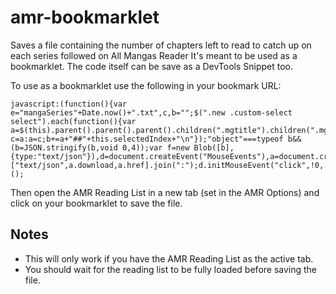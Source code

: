 amr-bookmarklet
======

Saves a file containing the number of chapters left to read to catch up on each series followed on All Mangas Reader It's meant to be used as a bookmarklet. The code itself can be save as a DevTools Snippet too.

To use as a bookmarklet use the following in your bookmark URL:

	javascript:(function(){var e="mangaSeries"+Date.now()+".txt",c,b="";$(".new .custom-select select").each(function(){var a=$(this).parent().parent().parent().children(".mgtitle").children(".mgtitlehead").children(".mgname").text();a?c=a:a=c;b+=a+"##"+this.selectedIndex+"\n"});"object"===typeof b&&(b=JSON.stringify(b,void 0,4));var f=new Blob([b],{type:"text/json"}),d=document.createEvent("MouseEvents"),a=document.createElement("a");a.download=e;a.href=window.URL.createObjectURL(f);a.dataset.downloadurl=["text/json",a.download,a.href].join(":");d.initMouseEvent("click",!0,!1,window,0,0,0,0,0,!1,!1,!1,!1,0,null);a.dispatchEvent(d)})();

Then open the AMR Reading List in a new tab (set in the AMR Options) and click on your bookmarklet to save the file.


Notes
-----

* This will only work if you have the AMR Reading List as the active tab.
* You should wait for the reading list to be fully loaded before saving the file.
